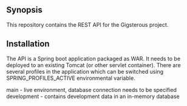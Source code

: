 ## Synopsis

This repository contains the REST API for the Gigsterous project.

## Installation

The API is a Spring boot application packaged as WAR. It needs to be deployed to an existing Tomcat (or other servlet container).
There are several profiles in the application which can be switched using SPRING_PROFILES_ACTIVE environmental variable.

main - live environment, database connection needs to be specified
development - contains development data in an in-memory database
